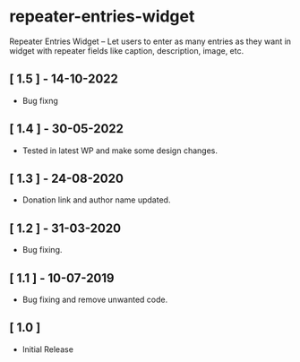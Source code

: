 # repeater-entries-widget
Repeater Entries Widget – Let users to enter as many entries as they want in widget with repeater fields like caption, description, image, etc.

## [ 1.5 ] - 14-10-2022
 - Bug fixng

## [ 1.4 ] - 30-05-2022
 - Tested in latest WP and make some design changes.

## [ 1.3 ] - 24-08-2020
 - Donation link and author name updated.

## [ 1.2 ] - 31-03-2020
- Bug fixing.

## [ 1.1 ] - 10-07-2019
- Bug fixing and remove unwanted code.

## [ 1.0 ]
- lnitial Release
